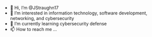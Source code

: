 - 👋 Hi, I’m @JStraughn17
- 👀 I’m interested in information technology, software development, networking, and cybersecurity
- 🌱 I’m currently learning cybersecurity defense
- 📫 How to reach me ...

<!---
JStraughn17/JStraughn17 is a ✨ special ✨ repository because its `README.md` (this file) appears on your GitHub profile.
You can click the Preview link to take a look at your changes.
--->
